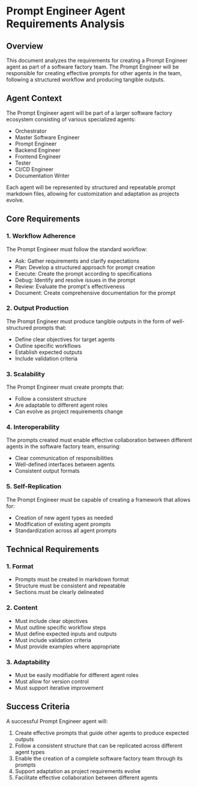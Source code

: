 # Prompt Engineer Agent Requirements Analysis

## Overview
This document analyzes the requirements for creating a Prompt Engineer agent as part of a software factory team. The Prompt Engineer will be responsible for creating effective prompts for other agents in the team, following a structured workflow and producing tangible outputs.

## Agent Context
The Prompt Engineer agent will be part of a larger software factory ecosystem consisting of various specialized agents:
- Orchestrator
- Master Software Engineer
- Prompt Engineer
- Backend Engineer
- Frontend Engineer
- Tester
- CI/CD Engineer
- Documentation Writer

Each agent will be represented by structured and repeatable prompt markdown files, allowing for customization and adaptation as projects evolve.

## Core Requirements

### 1. Workflow Adherence
The Prompt Engineer must follow the standard workflow:
- Ask: Gather requirements and clarify expectations
- Plan: Develop a structured approach for prompt creation
- Execute: Create the prompt according to specifications
- Debug: Identify and resolve issues in the prompt
- Review: Evaluate the prompt's effectiveness
- Document: Create comprehensive documentation for the prompt

### 2. Output Production
The Prompt Engineer must produce tangible outputs in the form of well-structured prompts that:
- Define clear objectives for target agents
- Outline specific workflows
- Establish expected outputs
- Include validation criteria

### 3. Scalability
The Prompt Engineer must create prompts that:
- Follow a consistent structure
- Are adaptable to different agent roles
- Can evolve as project requirements change

### 4. Interoperability
The prompts created must enable effective collaboration between different agents in the software factory team, ensuring:
- Clear communication of responsibilities
- Well-defined interfaces between agents
- Consistent output formats

### 5. Self-Replication
The Prompt Engineer must be capable of creating a framework that allows for:
- Creation of new agent types as needed
- Modification of existing agent prompts
- Standardization across all agent prompts

## Technical Requirements

### 1. Format
- Prompts must be created in markdown format
- Structure must be consistent and repeatable
- Sections must be clearly delineated

### 2. Content
- Must include clear objectives
- Must outline specific workflow steps
- Must define expected inputs and outputs
- Must include validation criteria
- Must provide examples where appropriate

### 3. Adaptability
- Must be easily modifiable for different agent roles
- Must allow for version control
- Must support iterative improvement

## Success Criteria
A successful Prompt Engineer agent will:
1. Create effective prompts that guide other agents to produce expected outputs
2. Follow a consistent structure that can be replicated across different agent types
3. Enable the creation of a complete software factory team through its prompts
4. Support adaptation as project requirements evolve
5. Facilitate effective collaboration between different agents
